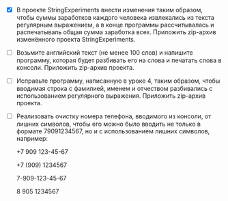 - [X] В проекте StringExperiments внести изменения таким образом, чтобы суммы заработков каждого человека извлекались из текста регулярным выражением, а в конце программы рассчитывалась и распечатываль общая сумма заработка всех. Приложить zip-архив изменённого проекта StringExperiments.

- [ ] Возьмите английский текст (не менее 100 слов) и напишите программу, которая будет разбивать его на слова и печатать слова в консоли. Приложить zip-архив проекта.

- [ ] Исправьте программу, написанную в уроке 4, таким образом, чтобы вводимая строка с фамилией, именем и отчеством разбивались с использованием регулярного выражения. Приложить zip-архив проекта.

- [ ] Реализовать очистку номера телефона, вводимого из консоли, от лишних символов, чтобы его можно было вводить не только в формате 79091234567, но и с использованием лишних символов, например:



    +7 909 123-45-67

    +7 (909) 1234567

    7-909-123-45-67

    8 905 1234567